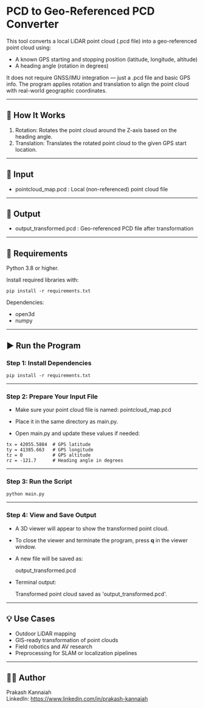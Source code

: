 
# PCD to Geo-Referenced PCD Converter

This tool converts a local LiDAR point cloud (.pcd file) into a geo-referenced point cloud using:

- A known GPS starting and stopping position (latitude, longitude, altitude)
- A heading angle (rotation in degrees)

It does not require GNSS/IMU integration — just a .pcd file and basic GPS info. The program applies rotation and translation to align the point cloud with real-world geographic coordinates.

---

## 🧭 How It Works

1. Rotation: Rotates the point cloud around the Z-axis based on the heading angle.
2. Translation: Translates the rotated point cloud to the given GPS start location.

---

## 📂 Input

- pointcloud_map.pcd : Local (non-referenced) point cloud file

---

## 📄 Output

- output_transformed.pcd : Geo-referenced PCD file after transformation

---

## 🔧 Requirements

Python 3.8 or higher.

Install required libraries with:

```
pip install -r requirements.txt
```

Dependencies:
- open3d
- numpy

---

## ▶️ Run the Program

### Step 1: Install Dependencies

```
pip install -r requirements.txt
```

---

### Step 2: Prepare Your Input File

- Make sure your point cloud file is named:
  pointcloud_map.pcd
- Place it in the same directory as main.py.

- Open main.py and update these values if needed:

```
tx = 42055.5884  # GPS latitude
ty = 41385.663   # GPS longitude
tz = 0           # GPS altitude
rz = -121.7      # Heading angle in degrees
```

---

### Step 3: Run the Script

```
python main.py
```

---

### Step 4: View and Save Output

- A 3D viewer will appear to show the transformed point cloud.
- To close the viewer and terminate the program, press **q** in the viewer window.
- A new file will be saved as:

  output_transformed.pcd

- Terminal output:

  Transformed point cloud saved as 'output_transformed.pcd'.

---

## 💡 Use Cases

- Outdoor LiDAR mapping
- GIS-ready transformation of point clouds
- Field robotics and AV research
- Preprocessing for SLAM or localization pipelines

---

## 👨‍💻 Author

Prakash Kannaiah  
LinkedIn: https://www.linkedin.com/in/prakash-kannaiah

